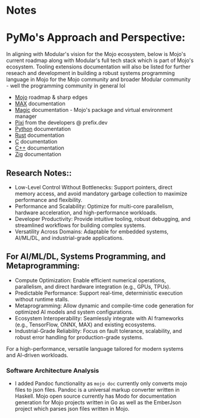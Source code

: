 # Notes

# PyMo's Approach and Perspective:
In aligning with Modular's vision for the Mojo ecosystem, below is Mojo's current roadmap along with Modular's full tech
stack which is part of Mojo's ecosystem. Tooling extensions documentation will also be listed for further reseach and development
in building a robust systems programming language in Mojo for the Mojo community and broader Modular community - well the 
programming community in general lol

- [Mojo](https://docs.modular.com/mojo/roadmap) roadmap & sharp edges
- [MAX](https://docs.modular.com/max/) documentation
- [Magic](https://docs.modular.com/magic/) documentation - Mojo's package and virtual environment manager
- [Pixi](https://pixi.sh/dev/) from the developers @ prefix.dev
- [Python](https://docs.python.org/3/) documentation
- [Rust](https://www.rust-lang.org/learn) documentation
- [C](https://en.cppreference.com/w/c) documentation
- [C++](https://en.cppreference.com/w/) documentation
- [Zig](https://ziglang.org/documentation/0.7.0/) documentation

## Research Notes::
- Low-Level Control Without Bottlenecks: Support pointers, direct memory access, and avoid mandatory garbage collection 
to maximize performance and flexibility.
- Performance and Scalability: Optimize for multi-core parallelism, hardware acceleration, and high-performance workloads.
- Developer Productivity: Provide intuitive tooling, robust debugging, and streamlined workflows for building complex systems.
- Versatility Across Domains: Adaptable for embedded systems, AI/ML/DL, and industrial-grade applications.

## For AI/ML/DL, Systems Programming, and Metaprogramming:
- Compute Optimization: Enable efficient numerical operations, parallelism, and direct hardware integration (e.g., GPUs, TPUs).
- Predictable Performance: Support real-time, deterministic execution without runtime stalls.
- Metaprogramming: Allow dynamic and compile-time code generation for optimized AI models and system configurations.
- Ecosystem Interoperability: Seamlessly integrate with AI frameworks (e.g., TensorFlow, ONNX, MAX) and existing ecosystems.
- Industrial-Grade Reliability: Focus on fault tolerance, scalability, and robust error handling for production-grade systems.

For a high-performance, versatile language tailored for modern systems and AI-driven workloads.

### Software Architecture Analysis
- I added Pandoc functionality as `mojo doc` currently only converts mojo files to json files. Pandoc is a universal markup converter 
written in Haskell. Mojo open source currently has Modo for documentation generation for Mojo projects written in Go as well as the 
EmberJson project which parses json files written in Mojo. 
